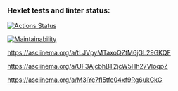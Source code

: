 ### Hexlet tests and linter status:
[![Actions Status](https://github.com/alex8raf/frontend-project-44/workflows/hexlet-check/badge.svg)](https://github.com/alex8raf/frontend-project-44/actions)

[![Maintainability](https://api.codeclimate.com/v1/badges/3910a28eba779c4ab95d/maintainability)](https://codeclimate.com/github/alex8raf/frontend-project-44/maintainability)

https://asciinema.org/a/tLJVpyMTaxoQZtM6jGL29GKQF

https://asciinema.org/a/UF3AjcbhBT2jcW5Hh27VIoqpZ

https://asciinema.org/a/M3lYe7fI5tfe04xf9Rg6ukGkG
